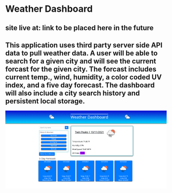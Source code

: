 # Weather Dashboard
site live at: link to be placed here in the future
--
This application uses third party server side API data to pull weather data. 
A user will be able to search for a given city and will see the current forcast for the given city. 
The forcast includes current temp., wind, humidity, a color coded UV index, and a five day forecast.
The dashboard will also include a city search history and persistent local storage.
--
![alt text](./assets/images/demo.PNG)